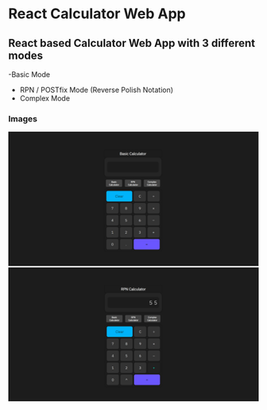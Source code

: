 # React Calculator Web App
## React based Calculator Web App with 3 different modes

-Basic Mode
- RPN / POSTfix Mode (Reverse Polish Notation)
- Complex Mode

### Images
<img src ="/public/image1.png">
<img src ="/public/image2.png">